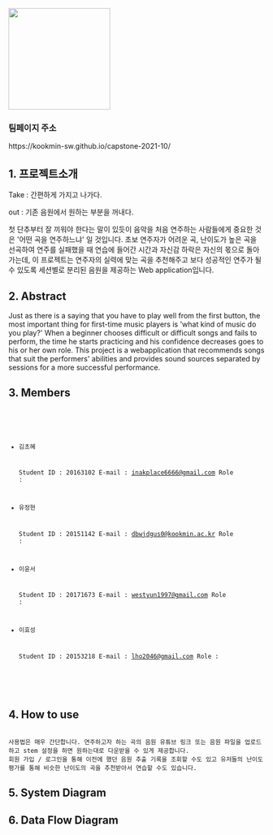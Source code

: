<html lang="en-US">
  <head>
    <meta charset="UTF-8">
    <meta http-equiv="X-UA-Compatible" content="IE=edge">
    <meta name="viewport" content="width=device-width, initial-scale=1">

<p><img src="https://user-images.githubusercontent.com/28581786/113264752-4916fa80-930e-11eb-868d-557c47967550.png" width="200" height="200" /></p>

<h3 id="팀페이지-주소">팀페이지 주소</h3>
<p>https://kookmin-sw.github.io/capstone-2021-10/</p>



<h2 id="1.프로젝트 소개">1. 프로젝트소개</h2>
<p>
Take : 간편하게 가지고 나가다.

out : 기존 음원에서 원하는 부분을 꺼내다.

첫 단추부터 잘 끼워야 한다는 말이 있듯이 음악을 처음 연주하는 사람들에게 중요한 것은 '어떤 곡을 연주하느냐' 일 것입니다.
초보 연주자가 어려운 곡, 난이도가 높은 곡을 선곡하여 연주를 실패했을 때 연습에 들어간 시간과 자신감 하락은 자신의 몫으로 돌아가는데,
이 프로젝트는 연주자의 실력에 맞는 곡을 추천해주고 보다 성공적인 연주가 될 수 있도록 세션별로 분리된 음원을 제공하는 Web application입니다.</p>


<h2 id="2.abstract">2. Abstract</h2>
<p>Just as there is a saying that you have to play well from the first button,
the most important thing for first-time music players is 'what kind of music do you play?' When a beginner chooses difficult or difficult songs and fails to perform,
the time he starts practicing and his confidence decreases goes to his or her own role.
This project is a webapplication that recommends songs that suit the performers' abilities and
provides sound sources separated by sessions for a more successful performance.</p>


<h2 id="3.Members">3. Members</h2>
<div class="language-plaintext highlighter-rouge"><div class="highlight"><pre class="highlight"><code>

 - 김초혜

   Student ID : 20163102
   E-mail : inakplace6666@gmail.com
   Role :


 - 유정현

   Student ID : 20151142
   E-mail : dbwjdgus0@kookmin.ac.kr
   Role :


 - 이윤서

   Student ID : 20171673
   E-mail : westyun1997@gmail.com
   Role :


 - 이효성

   Student ID : 20153218
   E-mail : lho2046@gmail.com
   Role :

</code></pre></div></div>



<h2 id="4. How to Use">4. How to use</h2>

<div class="language-plaintext highlighter-rouge"><div class="highlight"><pre class="highlight"><code>
사용법은 매우 간단합니다. 연주하고자 하는 곡의 음원 유튜브 링크 또는 음원 파일을 업로드하고 stem 설정을 하면 원하는대로 다운받을 수 있게 제공합니다.
회원 가입 / 로그인을 통해 이전에 했던 음원 추출 기록을 조회할 수도 있고 유저들의 난이도 평가를 통해 비슷한 난이도의 곡을 추천받아서 연습할 수도 있습니다.
</code></pre></div></div>



<h2 id="5. System Diagram">5. System Diagram</h2>



<h2 id="6. Data Flow Diagram">6. Data Flow Diagram</h2>
